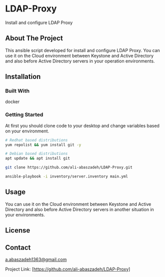# LDAP-Proxy

Install and configure LDAP Proxy

## About The Project

This ansible script developed for install and configure LDAP Proxy. 
You can use it on the Cloud environment between Keystone and Active Directory and also before Active Directory servers in your operation environments.

## Installation


### Built With

docker

### Getting Started

At first you should clone code to your desktop and change variables based on your environment.

```bash
# Redhat based distributions
yum repolist && yum install git -y 

# Debian based distributions
apt update && apt install git

git clone https://github.com/ali-abaszadeh/LDAP-Proxy.git

ansible-playbook -i inventory/server.inventory main.yml
```


## Usage

You can use it on the Cloud environment between Keystone and Active Directory and also before Active Directory servers in another situation in your environments.


## License


## Contact

a.abaszadeh1363@gmail.com

Project Link: [https://github.com/ali-abaszadeh/LDAP-Proxy]
